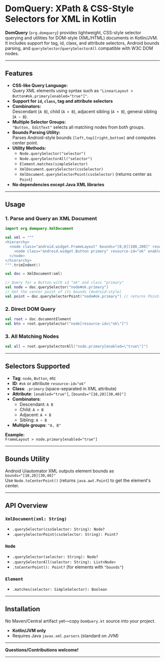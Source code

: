 # DomQuery: XPath & CSS-Style Selectors for XML in Kotlin

**DomQuery** (`org.domquery`) provides lightweight, CSS-style selector querying and utilities for DOM-style (XML/HTML) documents in Kotlin/JVM.  
It includes support for tag, id, class, and attribute selectors, Android bounds parsing, and `querySelector`/`querySelectorAll` compatible with W3C DOM nodes.

---

## Features

- **CSS-like Query Language:**  
  Query XML elements using syntax such as `"LinearLayout > Button#ok.primary[enabled="true"]"`.
- **Support for `id`, `class`, **tag** and attribute selectors**
- **Combinators:**  
  Descendant (`A B`), child (`A > B`), adjacent sibling (`A + B`), general sibling (`A ~ B`).
- **Multiple Selector Groups:**  
  `"Button, EditText"` selects all matching nodes from both groups.
- **Bounds Parsing Utility:**  
  Parses Android-style bounds `[left,top][right,bottom]` and computes center point.
- **Utility Methods:**
    - `Node.querySelector("selector")`
    - `Node.querySelectorAll("selector")`
    - `Element.matches(simpleSelector)`
    - `XmlDocument.querySelector(cssSelector)`
    - `XmlDocument.querySelectorPoint(cssSelector)` (returns center as `Point`)
- **No dependencies except Java XML libraries**

---

## Usage

### 1. Parse and Query an XML Document

```kotlin
import org.domquery.XmlDocument

val xml = """
<hierarchy>
  <node class="android.widget.FrameLayout" bounds="[0,0][100,200]" resource-id="root">
    <node class="android.widget.Button primary" resource-id="ok" enabled="true" bounds="[10,50][60,100]" />
  </node>
</hierarchy>
""".trimIndent()

val doc = XmlDocument(xml)

// Query for a Button with id "ok" and class "primary"
val node = doc.querySelector("node#ok.primary")
// Get the center point of its bounds (Android-style)
val point = doc.querySelectorPoint("node#ok.primary") // returns Point(35,75)
```

### 2. Direct DOM Query

```kotlin
val root = doc.documentElement
val btn = root.querySelector("node[resource-id=\"ok\"]")
```

### 3. All Matching Nodes

```kotlin
val all = root.querySelectorAll("node.primary[enabled=\"true\"]")
```

---

## Selectors Supported

- **Tag**: `node`, `Button`, etc
- **ID**: `#ok` or attribute `resource-id="ok"`
- **Class**: `.primary` (space-separated in XML attribute)
- **Attribute**: `[enabled="true"]`, `[bounds="[10,20][30,40]"]`
- **Combinators**:
    - Descendant: `A B`
    - Child:      `A > B`
    - Adjacent:   `A + B`
    - Sibling:    `A ~ B`
- **Multiple groups**: `"A, B"`

**Example:**  
`FrameLayout > node.primary[enabled="true"]`

---

## Bounds Utility

Android Uiautomator XML outputs element bounds as  
`bounds="[10,20][30,40]"`  
Use `Node.toCenterPoint()` (returns `java.awt.Point`) to get the element's center.

---

## API Overview

### `XmlDocument(xml: String)`
- `.querySelector(cssSelector: String): Node?`
- `.querySelectorPoint(cssSelector: String): Point?`

### `Node`
- `.querySelector(selector: String): Node?`
- `.querySelectorAll(selector: String): List<Node>`
- `.toCenterPoint(): Point?` (for elements with `"bounds"`)

### `Element`
- `.matches(selector: SimpleSelector): Boolean`

---

## Installation

No Maven/Central artifact yet—copy `DomQuery.kt` source into your project.

- **Kotlin/JVM only**
- Requires Java `javax.xml.parsers` (standard on JVM)

---

**Questions/Contributions welcome!**

---